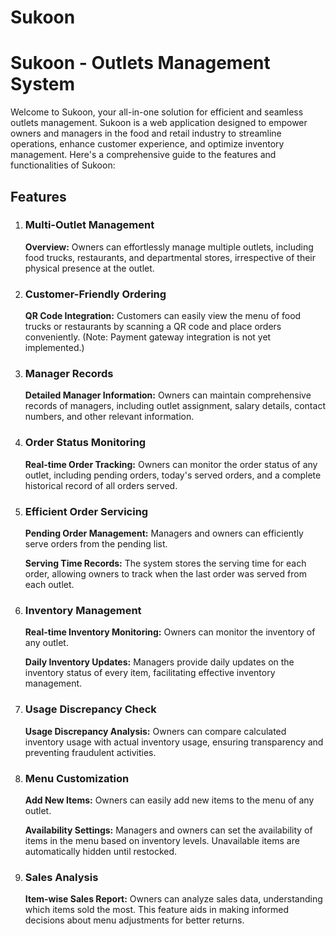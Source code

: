 # Sukoon

  <h1>Sukoon - Outlets Management System</h1>

  <p>Welcome to Sukoon, your all-in-one solution for efficient and seamless outlets management. Sukoon is a web application designed to empower owners and managers in the food and retail industry to streamline operations, enhance customer experience, and optimize inventory management. Here's a comprehensive guide to the features and functionalities of Sukoon:</p>

  <h2>Features</h2>
  <ol>
    <li>
      <h3>Multi-Outlet Management</h3>
      <p><strong>Overview:</strong> Owners can effortlessly manage multiple outlets, including food trucks, restaurants, and departmental stores, irrespective of their physical presence at the outlet.</p>
    </li>
    <li>
      <h3>Customer-Friendly Ordering</h3>
      <p><strong>QR Code Integration:</strong> Customers can easily view the menu of food trucks or restaurants by scanning a QR code and place orders conveniently. (Note: Payment gateway integration is not yet implemented.)</p>
    </li>
    <li>
      <h3>Manager Records</h3>
      <p><strong>Detailed Manager Information:</strong> Owners can maintain comprehensive records of managers, including outlet assignment, salary details, contact numbers, and other relevant information.</p>
    </li>
    <li>
      <h3>Order Status Monitoring</h3>
      <p><strong>Real-time Order Tracking:</strong> Owners can monitor the order status of any outlet, including pending orders, today's served orders, and a complete historical record of all orders served.</p>
    </li>
    <li>
      <h3>Efficient Order Servicing</h3>
      <p><strong>Pending Order Management:</strong> Managers and owners can efficiently serve orders from the pending list.</p>
      <p><strong>Serving Time Records:</strong> The system stores the serving time for each order, allowing owners to track when the last order was served from each outlet.</p>
    </li>
    <li>
      <h3>Inventory Management</h3>
      <p><strong>Real-time Inventory Monitoring:</strong> Owners can monitor the inventory of any outlet.</p>
      <p><strong>Daily Inventory Updates:</strong> Managers provide daily updates on the inventory status of every item, facilitating effective inventory management.</p>
    </li>
    <li>
      <h3>Usage Discrepancy Check</h3>
      <p><strong>Usage Discrepancy Analysis:</strong> Owners can compare calculated inventory usage with actual inventory usage, ensuring transparency and preventing fraudulent activities.</p>
    </li>
    <li>
      <h3>Menu Customization</h3>
      <p><strong>Add New Items:</strong> Owners can easily add new items to the menu of any outlet.</p>
      <p><strong>Availability Settings:</strong> Managers and owners can set the availability of items in the menu based on inventory levels. Unavailable items are automatically hidden until restocked.</p>
    </li>
    <li>
      <h3>Sales Analysis</h3>
      <p><strong>Item-wise Sales Report:</strong> Owners can analyze sales data, understanding which items sold the most. This feature aids in making informed decisions about menu adjustments for better returns.</p>
    </li>
  </ol>
